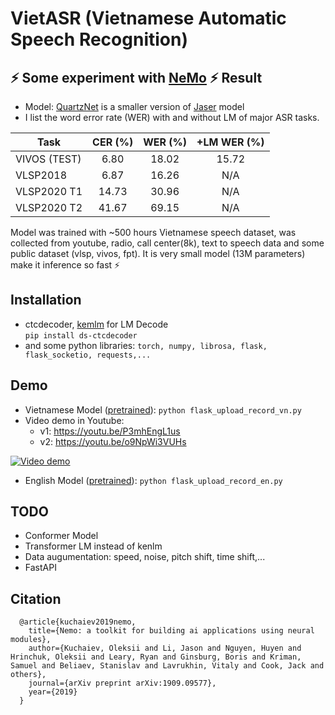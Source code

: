 # VietASR (Vietnamese Automatic Speech Recognition)
⚡ Some experiment with [NeMo](https://github.com/NVIDIA/NeMo) ⚡
Result
------
* Model: [QuartzNet](https://docs.nvidia.com/deeplearning/nemo/user-guide/docs/en/main/asr/models.html#quartznet) is a smaller version of [Jaser](https://docs.nvidia.com/deeplearning/nemo/user-guide/docs/en/main/asr/models.html#jasper)  model  
* I list the word error rate (WER) with and without LM of major ASR tasks.

| Task                   | CER (%) | WER (%) | +LM WER (%) |
| -----------            | :----:  | :----:  | :----:                                                                                                                                                                |
| VIVOS (TEST)            |  6.80 | 18.02 | 15.72 |
| VLSP2018                |  6.87 | 16.26 |  N/A  |
| VLSP2020 T1             | 14.73 | 30.96 |  N/A  |
| VLSP2020 T2             | 41.67 | 69.15 |  N/A  |

Model was trained with ~500 hours Vietnamese speech dataset, was collected from youtube, radio, call center(8k), text to speech data and some public dataset (vlsp, vivos, fpt). It is very small model (13M parameters) make it inference so fast ⚡  

Installation
------------
* ctcdecoder, [kemlm](https://github.com/kpu/kenlm) for LM Decode  
`pip install ds-ctcdecoder`
* and some python libraries: `torch, numpy, librosa, flask, flask_socketio, requests,...`

Demo
--------
* Vietnamese Model ([pretrained](model_vietasr2/checkpoints)): `python flask_upload_record_vn.py`  
* Video demo in Youtube:
   + v1: https://youtu.be/P3mhEngL1us  
   + v2: https://youtu.be/o9NpWi3VUHs  
   
[![Video demo](https://img.youtube.com/vi/P3mhEngL1us/maxresdefault.jpg)](https://youtu.be/P3mhEngL1us)  

* English Model ([pretrained](model_english)): `python flask_upload_record_en.py`  

TODO
------
* Conformer Model  
* Transformer LM instead of kenlm  
* Data augumentation: speed, noise, pitch shift, time shift,...  
* FastAPI

Citation
--------
```
  @article{kuchaiev2019nemo,
    title={Nemo: a toolkit for building ai applications using neural modules},
    author={Kuchaiev, Oleksii and Li, Jason and Nguyen, Huyen and Hrinchuk, Oleksii and Leary, Ryan and Ginsburg, Boris and Kriman, Samuel and Beliaev, Stanislav and Lavrukhin, Vitaly and Cook, Jack and others},
    journal={arXiv preprint arXiv:1909.09577},
    year={2019}
  }
```

